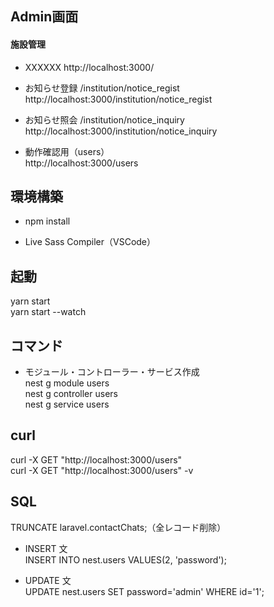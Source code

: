 ## Admin画面
#### 施設管理<br>
- XXXXXX
http://localhost:3000/

- お知らせ登録 /institution/notice_regist<br>
http://localhost:3000/institution/notice_regist

- お知らせ照会 /institution/notice_inquiry<br>
http://localhost:3000/institution/notice_inquiry

- 動作確認用（users）<br>
http://localhost:3000/users

## 環境構築<br>
- npm install

- Live Sass Compiler（VSCode）

## 起動<br>
yarn start<br>
yarn start --watch

## コマンド<br>
- モジュール・コントローラー・サービス作成<br>
nest g module users<br>
nest g controller users<br>
nest g service users

## curl<br>
curl -X GET "http://localhost:3000/users"<br>
curl -X GET "http://localhost:3000/users" -v

## SQL<br>
TRUNCATE laravel.contactChats;（全レコード削除）

- INSERT 文<br>
INSERT INTO nest.users VALUES(2, 'password');

- UPDATE 文<br>
UPDATE nest.users SET password='admin' WHERE id='1';